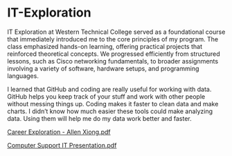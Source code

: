 # IT-Exploration

IT Exploration at Western Technical College served as a foundational course that immediately introduced me to the core principles of my program. The class emphasized hands-on learning, offering practical projects that reinforced theoretical concepts. We progressed efficiently from structured lessons, such as Cisco networking fundamentals, to broader assignments involving a variety of software, hardware setups, and programming languages.

I learned that GitHub and coding are really useful for working with data. GitHub helps you keep track of your stuff and work with other people without messing things up. Coding makes it faster to clean data and make charts. I didn’t know how much easier these tools could make analyzing data. Using them will help me do my data work better and faster.

[Career Exploration - Allen Xiong.pdf](https://github.com/user-attachments/files/22963043/Career.Exploration.-.Allen.Xiong.pdf)

[Computer Support IT Presentation.pdf](https://github.com/user-attachments/files/22963057/Computer.Support.IT.Presentation.pdf)
